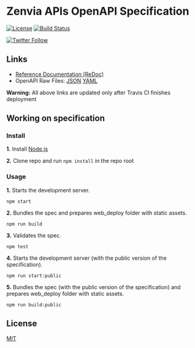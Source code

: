# Zenvia APIs OpenAPI Specification

[![License](https://img.shields.io/github/license/zenvia/zenvia-openapi-spec.svg)](LICENSE.md)
[![Build Status](https://travis-ci.com/zenvia/zenvia-openapi-spec.svg?branch=master)](https://travis-ci.com/zenvia/zenvia-openapi-spec)

[![Twitter Follow](https://img.shields.io/twitter/follow/ZENVIA_.svg?style=social)](https://twitter.com/intent/follow?screen_name=ZENVIA_)



## Links

- [Reference Documentation (ReDoc)](https://zenvia.github.io/zenvia-openapi-spec/)
- OpenAPI Raw Files: [JSON](https://zenvia.github.io/zenvia-openapi-spec/openapi.json) [YAML](https://zenvia.github.io/zenvia-openapi-spec/openapi.yaml)

**Warning:** All above links are updated only after Travis CI finishes deployment



## Working on specification

### Install

**1.** Install [Node.js](https://nodejs.org/)

**2.** Clone repo and run `npm install` in the repo root



### Usage

**1.** Starts the development server.

```shell
npm start
```

**2.** Bundles the spec and prepares web_deploy folder with static assets.

```shell
npm run build
```

**3.** Validates the spec.

```shell
npm test
```

**4.** Starts the development server (with the public version of the specification).

```shell
npm run start:public
```

**5.** Bundles the spec (with the public version of the specification) and prepares web_deploy folder with static assets.

```shell
npm run build:public
```


## License

[MIT](LICENSE.md)
